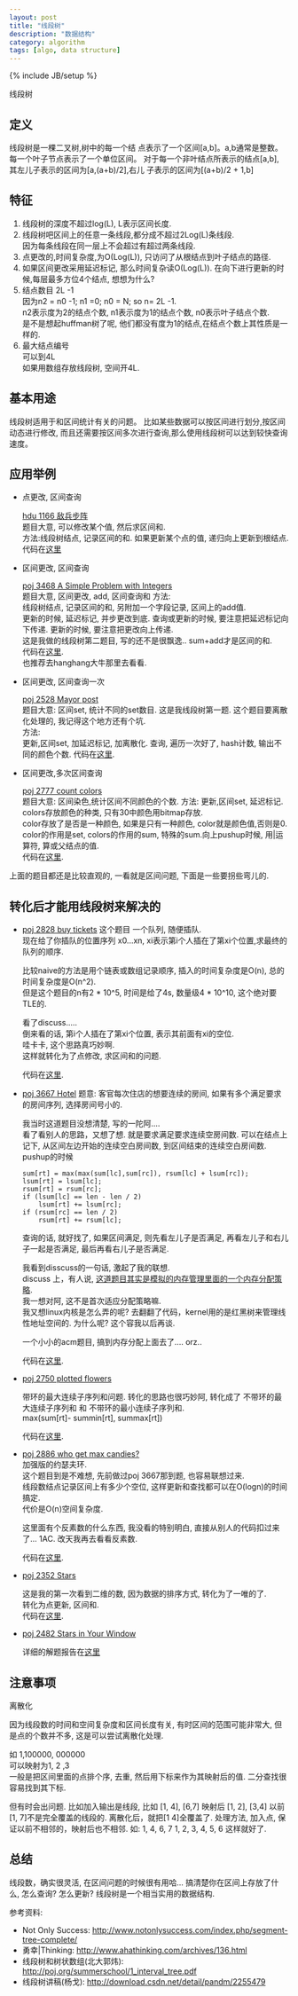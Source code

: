 ```yaml
---
layout: post
title: "线段树"
description: "数据结构"
category: algorithm
tags: [algo, data structure]
---
```

{% include JB/setup %}

线段树

定义
----
线段树是一棵二叉树,树中的每一个结 点表示了一个区间[a,b]。a,b通常是整数。
每一个叶子节点表示了一个单位区间。 对于每一个非叶结点所表示的结点[a,b],
其左儿子表示的区间为[a,(a+b)/2],右儿 子表示的区间为[(a+b)/2 + 1,b]

特征
----
1.  线段树的深度不超过log(L), L表示区间长度.
2.  线段树吧区间上的任意一条线段,都分成不超过2Log(L)条线段.   
    因为每条线段在同一层上不会超过有超过两条线段.
3.  点更改的,时间复杂度,为O(Log(L)), 只访问了从根结点到叶子结点的路径.
4.  如果区间更改采用延迟标记, 那么时间复杂读O(Log(L)).
    在向下进行更新的时候,每层最多方位4个结点, 想想为什么?
5.  结点数目  2L -1   
    因为n2 = n0 -1; n1 =0; n0 = N; so n= 2L -1.  
    n2表示度为2的结点个数, n1表示度为1的结点个数, n0表示叶子结点个数.  
    是不是想起huffman树了呢, 他们都没有度为1的结点,在结点个数上其性质是一样的.
6.  最大结点编号   
    可以到4L   
    如果用数组存放线段树, 空间开4L.

基本用途
-------
线段树适用于和区间统计有关的问题。
比如某些数据可以按区间进行划分,按区间动态进行修改,
而且还需要按区间多次进行查询,那么使用线段树可以达到较快查询速度。

应用举例
--------
-   点更改, 区间查询

    [hdu 1166 敌兵步阵][1]   
    题目大意, 可以修改某个值, 然后求区间和.   
    方法:线段树结点, 记录区间的和.  如果更新某个点的值, 递归向上更新到根结点.   
    代码在[这里][2]

-   区间更改, 区间查询

    [poj 3468 A Simple Problem with Integers][3]   
    题目大意, 区间更改, add, 区间查询和
    方法:   
    线段树结点, 记录区间的和, 另附加一个字段记录, 区间上的add值.   
    更新的时候, 延迟标记, 并步更改到底.
    查询或更新的时候, 要注意把延迟标记向下传递.
    更新的时候, 要注意把更改向上传递.    
    这是我做的线段树第二题目, 写的还不是很飘逸..
    sum+add才是区间的和.   
    代码在[这里][4].   
    也推荐去hanghang大牛那里去看看.

-   区间更改, 区间查询一次

    [poj 2528 Mayor post][5]    
    题目大意: 区间set, 统计不同的set数目.
    这是我线段树第一题.
    这个题目要离散化处理的, 我记得这个地方还有个坑.  
    方法:   
    更新,区间set, 加延迟标记, 加离散化.
    查询, 遍历一次好了, hash计数, 输出不同的颜色个数.
    代码在[这里][6].   

-   区间更改,多次区间查询

    [poj 2777 count colors][7]   
    题目大意: 区间染色,统计区间不同颜色的个数.
    方法:
    更新,区间set, 延迟标记.
    colors存放颜色的种类, 只有30中颜色用bitmap存放.   
    color存放了是否是一种颜色, 如果是只有一种颜色, color就是颜色值,否则是0.   
    color的作用是set, colors的作用的sum, 特殊的sum.向上pushup时候, 用|运算符, 算或父结点的值.   
    代码在[这里][8].   

上面的题目都还是比较直观的, 一看就是区间问题, 下面是一些要拐些弯儿的.

转化后才能用线段树来解决的
--------------------------
-   [poj 2828 buy tickets][9]
    这个题目
    一个队列, 随便插队.   
    现在给了你插队的位置序列 x0...xn, xi表示第i个人插在了第xi个位置,求最终的队列的顺序.   

    比较naive的方法是用个链表或数组记录顺序, 插入的时间复杂度是O(n), 总的时间复杂度是O(n^2).  
    但是这个题目的n有2 * 10^5, 时间是给了4s, 数量级4 * 10^10, 这个绝对要TLE的.   

    看了discuss.....   
    倒来看的话, 第i个人插在了第xi个位置, 表示其前面有xi的空位.   
    哇卡卡, 这个思路真巧妙啊.   
    这样就转化为了点修改, 求区间和的问题.

    代码在[这里][10].

-   [poj 3667 Hotel][11]
    题意: 客官每次住店的想要连续的房间, 如果有多个满足要求的房间序列, 选择房间号小的.

    我当时这道题目没想清楚, 写的一陀阿....   
    看了看别人的思路，又想了想.
    就是要求满足要求连续空房间数.
    可以在结点上记下, 从区间左边开始的连续空白房间数, 到区间结束的连续空白房间数.
    pushup的时候

        sum[rt] = max(max(sum[lc],sum[rc]), rsum[lc] + lsum[rc]);
        lsum[rt] = lsum[lc];
        rsum[rt] = rsum[rc];
        if (lsum[lc] == len - len / 2)
            lsum[rt] += lsum[rc];
        if (rsum[rc] == len / 2)
            rsum[rt] += rsum[lc];

    查询的话, 就好找了, 如果区间满足, 则先看左儿子是否满足, 再看左儿子和右儿子一起是否满足, 最后再看右儿子是否满足.

    我看到disscuss的一句话, 激起了我的联想.   
    discuss 上，有人说, [这道题目其实是模拟的内存管理里面的一个内存分配策略][12].   
    我一想对阿, 这不是首次适应分配策略嘛.   
    我又想linux内核是怎么弄的呢? 去翻翻了代码，kernel用的是红黑树来管理线性地址空间的.
    为什么呢? 这个容我以后再谈.

    一个小小的acm题目, 搞到内存分配上面去了.... orz..    

    代码在[这里][13].

-   [poj 2750 plotted flowers][14]

    带环的最大连续子序列和问题.
    转化的思路也很巧妙阿,
    转化成了 不带环的最大连续子序列和 和 不带环的最小连续子序列和.   
    max(sum[rt]- summin[rt], summax[rt])

    代码在[这里][15].

-   [poj 2886 who get max candies?][16]   
    加强版的约瑟夫环.  
    这个题目到是不难想, 先前做过poj 3667那到题, 也容易联想过来.  
    线段数结点记录区间上有多少个空位, 这样更新和查找都可以在O(logn)的时间搞定.  
    代价是O(n)空间复杂度.

    这里面有个反素数的什么东西, 我没看的特别明白, 直接从别人的代码扣过来了... 1AC.
    改天我再去看看反素数.    

    代码在[这里][17].

-   [poj 2352 Stars][18]

    这是我的第一次看到二维的数, 因为数据的排序方式, 转化为了一唯的了.  
    转化为点更新, 区间和.   
    代码在[这里][19].

-   [poj 2482 Stars in Your Window][20]

    详细的解题报告在[这里][21]

注意事项
--------
离散化

因为线段数的时间和空间复杂度和区间长度有关,  有时区间的范围可能非常大, 但是点的个数并不多, 这是可以尝试离散化处理.

如 1,100000, 000000   
可以映射为1, 2 ,3   
一般是把区间里面的点排个序, 去重, 然后用下标来作为其映射后的值.
二分查找很容易找到其下标.

但有时会出问题.
比如加入输出是线段, 
比如 [1, 4], [6,7] 映射后 [1, 2], [3,4]
以前[1, 7]不是完全覆盖的线段的.
离散化后，就把[1 4]全覆盖了.
处理方法,  加入点, 保证以前不相邻的，映射后也不相邻.
如:
    1,    4,     6, 7
    1, 2, 3,  4, 5, 6
这样就好了.


总结
--------
线段数，确实很灵活, 在区间问题的时候很有用哈...
搞清楚你在区间上存放了什么, 怎么查询? 怎么更新?
线段树是一个相当实用的数据结构.


参考资料:

*   Not Only Success: <http://www.notonlysuccess.com/index.php/segment-tree-complete/>
*   勇幸|Thinking: <http://www.ahathinking.com/archives/136.html>
*   线段树和树状数组(北大郭炜): <http://poj.org/summerschool/1_interval_tree.pdf>
*   线段树讲稿(杨戈): <http://download.csdn.net/detail/pandm/2255479>

<!--
线段树上记录的信息应该是关于当前区间的信息. 这个应该总结一下的.

什么时候可以进行区间查询?
当相邻的区间的信息,可以被合并成两个区间的并区间的信息时,就可以回答区间查询。
第一例中,两个相邻区间的最小值中的较小值,就是并区间的最小值。
第二例中,同等长度的数字串的f函数可以合并,但是不同长度就不可以。因此,虽然可以
构造出这棵线段树,却不能回答我们所期望回答的区间询问。
really?

什么时候标记需要向上更新?
确实..., 杨戈的线段树讲稿，我卡，真心不错阿...

思考一下这个问题:
某些时候,在一些题目中我们需要涉及到变化的“区间”:一开始数轴上有一些相连的线
段,你每次可以查询某个点位于哪个线段,以及合并两个相邻线段,或者把某个线段一分为
二。对于这样的问题,我们可以看成是线段的端点处都是1,别的地方都是0。则“查找点位
于哪个线段”转化为“查找某点左侧区间的最右不小于1的数”以及“查找某点右侧区间的最左
不小于1的数”;而线段合并和分离分别就是查找到某个位置,然后把1改成0,或0改成1。查
找某个位置是第几条线段,可以统计某位置左侧区间的数字和。
可见,通过模型的转化,有相当多的问题都可以用线段树来解决

有空去看线段树的其他实现方式
链式存储和数组存储的差异.

典型应用
1. 区间查询(sum, max, min)， 点修改
2. 区间查询，区间修改(set, add)

key point
用线段树解题,关键是要想清楚每个节点要存哪些信息(当然区间起终点,以及左右子节点指针是必须的),以及这些信息如何高效更新,维护,查询。
不要一更新就更新到叶子节点,那样更新效率最坏就可能变成O(n) 的了。
-->

[1]: http://acm.hdu.edu.cn/showproblem.php?pid=1166 "hdu 敌兵布阵 segement tree"
[2]: https://github.com/fly2best/oj/blob/master/hdu/segement_tree_1166.cc "代码"
[3]: http://poj.org/problem?id=3468
[4]: https://github.com/fly2best/oj/blob/master/poj/segment_tree/a_simple_problem_with_integers_3468.cc
[5]: http://poj.org/problem?id=2528  "mayor's post"
[6]: https://github.com/fly2best/oj/blob/master/poj/segment_tree/mayor_post_2528.cc "mayor's post solution"
[7]: http://poj.org/problem?id=2777  "count color"
[8]: https://github.com/fly2best/oj/blob/master/poj/segment_tree/count_color_poj_2777.cc
[9]: http://poj.org/problem?id=2828 "buy tickets"
[10]: https://github.com/fly2best/oj/blob/master/poj/segment_tree/buy_tickets_2828.cc
[11]: http://poj.org/problem?id=3667 "hotel"
[12]: http://poj.org/showmessage?message_id=104617  "这不是模拟一个内存分配额吗?"
[13]: https://github.com/fly2best/oj/blob/master/poj/segment_tree/hotel_3667.cc
[14]: http://poj.org/problem?id=2750  "potted flower"
[15]: https://github.com/fly2best/oj/blob/master/poj/segment_tree/potted_flower_2750.cc
[16]: http://poj.org/problem?id=2886 "who get max candies?"
[17]: https://github.com/fly2best/oj/blob/master/poj/segment_tree/who_get_max_candies_2886.cc
[18]: http://poj.org/problem?id=2352 "stars"
[19]: https://github.com/fly2best/oj/blob/master/poj/segment_tree/stars_2352.cc
[20]: http://poj.org/problem?id=2482 "stars in your windos"
[21]: /algorithm/2013/03/07/poj-2482-stars-in-your-window/
